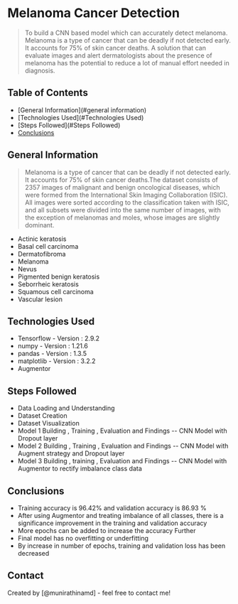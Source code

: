 # Melanoma Cancer Detection
> To build a CNN based model which can accurately detect melanoma. Melanoma is a type of cancer that can be deadly if not detected early. It accounts for 75% of skin cancer deaths. A solution that can evaluate images and alert dermatologists about the presence of melanoma has the potential to reduce a lot of manual effort needed in diagnosis.


## Table of Contents
* [General Information](#general information)
* [Technologies Used](#Technologies Used)
* [Steps Followed](#Steps Followed)
* [Conclusions](#Conclusions)


## General Information
> Melanoma is a type of cancer that can be deadly if not detected early. It accounts for 75% of skin cancer deaths.The dataset consists of 2357 images of malignant and benign oncological diseases, which were formed from the International Skin Imaging Collaboration (ISIC). All images were sorted according to the classification taken with ISIC, and all subsets were divided into the same number of images, with the exception of melanomas and moles, whose images are slightly dominant.

- Actinic keratosis
- Basal cell carcinoma
- Dermatofibroma
- Melanoma
- Nevus
- Pigmented benign keratosis
- Seborrheic keratosis
- Squamous cell carcinoma
- Vascular lesion

## Technologies Used
- Tensorflow      - Version : 2.9.2
- numpy       - Version : 1.21.6
- pandas      - Version : 1.3.5
- matplotlib  - Version : 3.2.2
- Augmentor

## Steps Followed

- Data Loading and Understanding
- Dataset Creation
- Dataset Visualization
- Model 1 Building , Training , Evaluation and Findings -- CNN Model with Dropout layer
- Model 2 Building , Training , Evaluation and Findings -- CNN Model with Augment strategy and Dropout layer
- Model 3 Building , training , Evaluation and Findings -- CNN Model with Augmentor to rectify imbalance class data

## Conclusions
- Training accuracy is 96.42% and validation accuracy is 86.93 %
- After using Augmentor and treating imbalance of all classes, there is a significance improvement in the training and validation accuracy
- More epochs can be added to increase the accuracy Further
- Final model has no overfitting or underfitting
- By increase in number of epochs, training and validation loss has been decreased


## Contact
Created by [@munirathinamd] - feel free to contact me!
